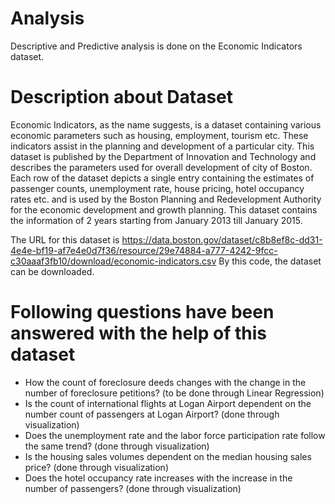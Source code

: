 # Analysis
Descriptive and Predictive analysis is done on the Economic Indicators dataset.

# Description about Dataset
Economic Indicators, as the name suggests, is a dataset containing various economic parameters such as housing, employment, tourism etc. These indicators assist in the planning and development of a particular city. This dataset is published by the Department of Innovation and Technology and describes the parameters used for overall development of city of Boston. Each row of the dataset depicts a single entry containing the estimates of passenger counts, unemployment rate, house pricing, hotel occupancy rates etc. and is used by the Boston Planning and Redevelopment Authority for the economic development and growth planning. This dataset contains the information of 2 years starting from January 2013 till January 2015.

The URL for this dataset is https://data.boston.gov/dataset/c8b8ef8c-dd31-4e4e-bf19-af7e4e0d7f36/resource/29e74884-a777-4242-9fcc-c30aaaf3fb10/download/economic-indicators.csv By this code, the dataset can be downloaded.

# Following questions have been answered with the help of this dataset

* How the count of foreclosure deeds changes with the change in the number of foreclosure petitions? (to be done through Linear Regression)
* Is the count of international flights at Logan Airport dependent on the number count of passengers at Logan Airport? (done through visualization)
* Does the unemployment rate and the labor force participation rate follow the same trend? (done through visualization)
* Is the housing sales volumes dependent on the median housing sales price? (done through visualization)
* Does the hotel occupancy rate increases with the increase in the number of passengers? (done through visualization)

